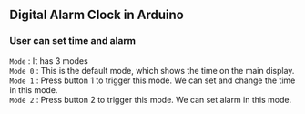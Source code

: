 ## Digital Alarm Clock in Arduino

### User can set time and alarm

`Mode` : It has 3 modes
<br/>
`Mode 0` : This is the default mode, which shows the time on the main display.
<br/>
`Mode 1` : Press button 1 to trigger this mode. We can set and change the time in this mode.
<br/>
`Mode 2` : Press button 2 to trigger this mode. We can set alarm in this mode.
